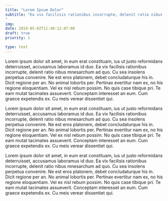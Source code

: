 ```yaml
---
title: "Lorem Ipsum Dolor"
subtitle: "Ea vix facilisis rationibus incorrupte, delenit ratio nibus mnesarchum ad quo.
"
img:
date: 2019-05-02T11:40:12-07:00
draft: true
priority: 1

type: text
---
```


Lorem ipsum dolor sit amet, in eum erat constituam, ius ut justo reformidans deterruisset, accusamus laboramus id duo. Ea vix facilisis rationibus incorrupte, delenit ratio nibus mnesarchum ad quo. Cu sea insolens perpetua convenire. Ne est eros platonem, debet concludaturque his in. Dicit regione per an. No animal lobortis per. Pertinax evertitur nam ex, no his regione eloquentiam. Vel ex nisl rebum possim. No quis case tibique pri. Te eam mutat tacimates assueverit. Conceptam interesset an eum. Cum graece expetendis ex. Cu meis verear dissentiet qui.

Lorem ipsum dolor sit amet, in eum erat constituam, ius ut justo reformidans deterruisset, accusamus laboramus id duo. Ea vix facilisis rationibus incorrupte, delenit ratio nibus mnesarchum ad quo. Cu sea insolens perpetua convenire. Ne est eros platonem, debet concludaturque his in. Dicit regione per an. No animal lobortis per. Pertinax evertitur nam ex, no his regione eloquentiam. Vel ex nisl rebum possim. No quis case tibique pri. Te eam mutat tacimates assueverit. Conceptam interesset an eum. Cum graece expetendis ex. Cu meis verear dissentiet qui.

Lorem ipsum dolor sit amet, in eum erat constituam, ius ut justo reformidans deterruisset, accusamus laboramus id duo. Ea vix facilisis rationibus incorrupte, delenit ratio nibus mnesarchum ad quo. Cu sea insolens perpetua convenire. Ne est eros platonem, debet concludaturque his in. Dicit regione per an. No animal lobortis per. Pertinax evertitur nam ex, no his regione eloquentiam. Vel ex nisl rebum possim. No quis case tibique pri. Te eam mutat tacimates assueverit. Conceptam interesset an eum. Cum graece expetendis ex. Cu meis verear dissentiet qui.
